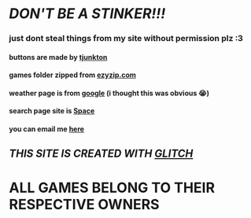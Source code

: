 # *DON'T BE A STINKER!!!*
### just dont steal things from my site without permission plz :3
#### buttons are made by [tjunkton](https://tjunkton.glitch.me)
#### games folder zipped from [ezyzip.com](https://ezyzip.com)
#### weather page is from [google](https://google.com/search?q=weather) (i thought this was obvious 😭)
#### search page site is [Space](https://sigma.thecarrollsite.com)
#### you can email me [here](mailto:fryjofft@gmail.com)
## ***THIS SITE IS CREATED WITH [GLITCH](https://glitch.com)***

# **ALL GAMES BELONG TO THEIR RESPECTIVE OWNERS**  
